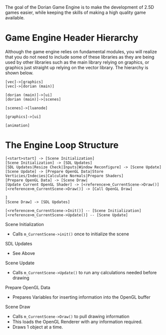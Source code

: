The goal of the Dorian Game Engine is to make the development of 2.5D games easier, while keeping the skills of making a high quality game available.

# Game Engine Header Hierarchy
Although the game engine relies on fundamental modules, you will realize that you do not need to include some of these libraries as they are being used by other libraries such as the main library relying on graphics, or graphics just straight up relying on the vector library. The hierarchy is shown below. 

```nomnoml
[vec]->[graphics]
[vec]->[dorian (main)]

[dorian (main)]->[ui]
[dorian (main)]->[scenes]

[scenes]->[luanode]

[graphics]->[ui]

[animation]
```

# The Engine Loop Structure

```nomnoml
[<start>start] -> [Scene Initialization]
[Scene Initialization] -> [SDL Updates]
[SDL Updates|Resize Check|Inputs|Window Reconfigure] -> [Scene Update]
[Scene Update] -> [Prepare OpenGL Data|Store Verticies/Indecies|Calculate Normals|Prepare Shaders]
[Prepare OpenGL Data] -> [Scene Draw|
[Update Current OpenGL Shader] -> [<reference>m_CurrentScene->Draw()]
[<reference>m_CurrentScene->Draw()] -> [Call OpenGL Draw]

]
[Scene Draw] -> [SDL Updates]

[<reference>m_CurrentScene->Init()] -- [Scene Initialization]
[<reference>m_CurrentScene->Update()] -- [Scene Update]
```
Scene Initialization
- Calls `m_CurrentScene->init()` once to initialize the scene

SDL Updates
- See Above

Scene Update
- Calls `m_CurrentScene->Update()` to run any calculations needed before drawing

Prepare OpenGL Data
- Prepares Variables for inserting information into the OpenGL buffer

Scene Draw
- Calls `m_CurrentScene->Draw()` to pull drawing information
- This loads the OpenGL Renderer with any information required.
- Draws 1 object at a time.